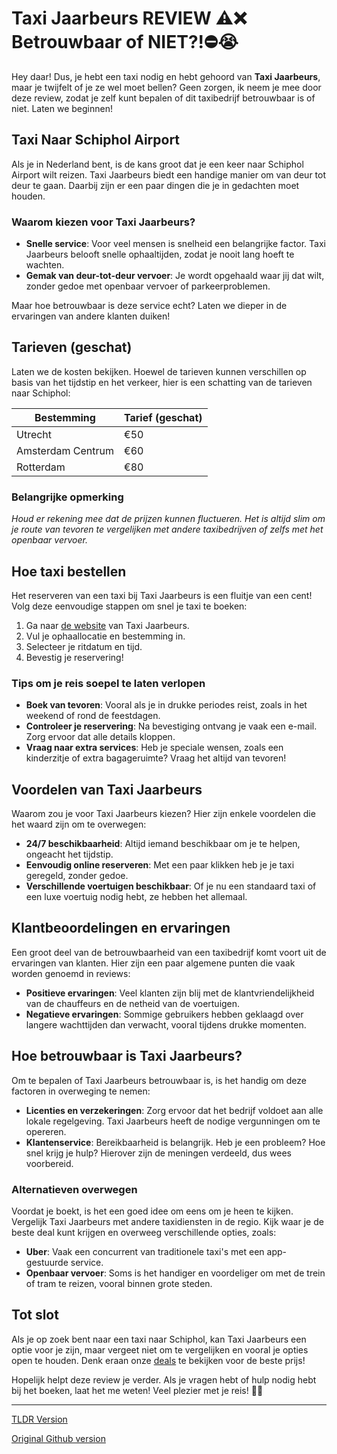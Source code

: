 # Taxi Jaarbeurs REVIEW ⚠️❌ Betrouwbaar of NIET?!⛔️😭

Hey daar! Dus, je hebt een taxi nodig en hebt gehoord van **Taxi Jaarbeurs**, maar je twijfelt of je ze wel moet bellen? Geen zorgen, ik neem je mee door deze review, zodat je zelf kunt bepalen of dit taxibedrijf betrouwbaar is of niet. Laten we beginnen!

## Taxi Naar Schiphol Airport

Als je in Nederland bent, is de kans groot dat je een keer naar Schiphol Airport wilt reizen. Taxi Jaarbeurs biedt een handige manier om van deur tot deur te gaan. Daarbij zijn er een paar dingen die je in gedachten moet houden.

### Waarom kiezen voor Taxi Jaarbeurs?

- **Snelle service**: Voor veel mensen is snelheid een belangrijke factor. Taxi Jaarbeurs belooft snelle ophaaltijden, zodat je nooit lang hoeft te wachten.
- **Gemak van deur-tot-deur vervoer**: Je wordt opgehaald waar jij dat wilt, zonder gedoe met openbaar vervoer of parkeerproblemen.

Maar hoe betrouwbaar is deze service echt? Laten we dieper in de ervaringen van andere klanten duiken!

## Tarieven (geschat)

Laten we de kosten bekijken. Hoewel de tarieven kunnen verschillen op basis van het tijdstip en het verkeer, hier is een schatting van de tarieven naar Schiphol:

| Bestemming       | Tarief (geschat) |
|------------------|------------------|
| Utrecht          | €50              |
| Amsterdam Centrum | €60              |
| Rotterdam        | €80              |

### Belangrijke opmerking

*Houd er rekening mee dat de prijzen kunnen fluctueren. Het is altijd slim om je route van tevoren te vergelijken met andere taxibedrijven of zelfs met het openbaar vervoer.*

## Hoe taxi bestellen

Het reserveren van een taxi bij Taxi Jaarbeurs is een fluitje van een cent! Volg deze eenvoudige stappen om snel je taxi te boeken:

1. Ga naar [de website](https://132.nl/SnelTaxi) van Taxi Jaarbeurs.
2. Vul je ophaallocatie en bestemming in.
3. Selecteer je ritdatum en tijd.
4. Bevestig je reservering!

### Tips om je reis soepel te laten verlopen

- **Boek van tevoren**: Vooral als je in drukke periodes reist, zoals in het weekend of rond de feestdagen.
- **Controleer je reservering**: Na bevestiging ontvang je vaak een e-mail. Zorg ervoor dat alle details kloppen.
- **Vraag naar extra services**: Heb je speciale wensen, zoals een kinderzitje of extra bagageruimte? Vraag het altijd van tevoren!

## Voordelen van Taxi Jaarbeurs

Waarom zou je voor Taxi Jaarbeurs kiezen? Hier zijn enkele voordelen die het waard zijn om te overwegen:

- **24/7 beschikbaarheid**: Altijd iemand beschikbaar om je te helpen, ongeacht het tijdstip.
- **Eenvoudig online reserveren**: Met een paar klikken heb je je taxi geregeld, zonder gedoe.
- **Verschillende voertuigen beschikbaar**: Of je nu een standaard taxi of een luxe voertuig nodig hebt, ze hebben het allemaal.

## Klantbeoordelingen en ervaringen

Een groot deel van de betrouwbaarheid van een taxibedrijf komt voort uit de ervaringen van klanten. Hier zijn een paar algemene punten die vaak worden genoemd in reviews:

- **Positieve ervaringen**: Veel klanten zijn blij met de klantvriendelijkheid van de chauffeurs en de netheid van de voertuigen.
- **Negatieve ervaringen**: Sommige gebruikers hebben geklaagd over langere wachttijden dan verwacht, vooral tijdens drukke momenten.
  
## Hoe betrouwbaar is Taxi Jaarbeurs?

Om te bepalen of Taxi Jaarbeurs betrouwbaar is, is het handig om deze factoren in overweging te nemen:

- **Licenties en verzekeringen**: Zorg ervoor dat het bedrijf voldoet aan alle lokale regelgeving. Taxi Jaarbeurs heeft de nodige vergunningen om te opereren.
- **Klantenservice**: Bereikbaarheid is belangrijk. Heb je een probleem? Hoe snel krijg je hulp? Hierover zijn de meningen verdeeld, dus wees voorbereid.
  
### Alternatieven overwegen

Voordat je boekt, is het een goed idee om eens om je heen te kijken. Vergelijk Taxi Jaarbeurs met andere taxidiensten in de regio. Kijk waar je de beste deal kunt krijgen en overweeg verschillende opties, zoals:

- **Uber**: Vaak een concurrent van traditionele taxi's met een app-gestuurde service.
- **Openbaar vervoer**: Soms is het handiger en voordeliger om met de trein of tram te reizen, vooral binnen grote steden.

## Tot slot

Als je op zoek bent naar een taxi naar Schiphol, kan Taxi Jaarbeurs een optie voor je zijn, maar vergeet niet om te vergelijken en vooral je opties open te houden. Denk eraan onze [deals](https://132.nl/SnelTaxi) te bekijken voor de beste prijs! 

Hopelijk helpt deze review je verder. Als je vragen hebt of hulp nodig hebt bij het boeken, laat het me weten! Veel plezier met je reis! 🚖✨

---
[TLDR Version](https://gist.github.com/jansensebastian/81272c56604ff1d96fc4b51280902274)

[Original Github version](https://github.com/jansensebastian/taxi-jaarbeurs-review-betrouwbaar-of-niet#readme)
